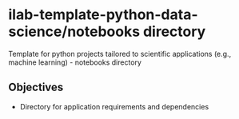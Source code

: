 
# ilab-template-python-data-science/notebooks directory

Template for python projects tailored to scientific applications (e.g., machine learning) - notebooks directory

## Objectives

- Directory for application requirements and dependencies


